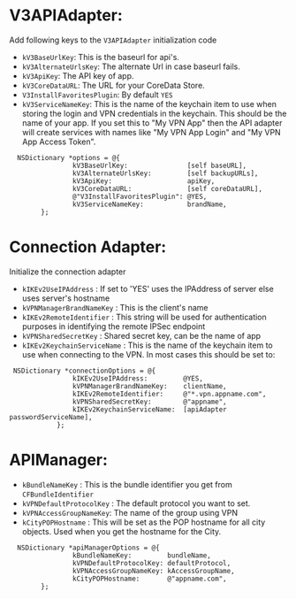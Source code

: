 # V3APIAdapter:

Add following keys to the `V3APIAdapter` initialization code
- `kV3BaseUrlKey`: This is the baseurl for api's.
- `kV3AlternateUrlsKey`: The alternate Url in case baseurl fails.
- `kV3ApiKey`: The API key of app.
- `kV3CoreDataURL`: The URL for your CoreData Store.
- `V3InstallFavoritesPlugin`: By default `YES`
- `kV3ServiceNameKey`:  This is the name of the keychain item to use when storing the login and VPN credentials in the keychain. This should be the name of your app. If you set this to "My VPN App" then the API adapter will create services with names like "My VPN App Login" and 
"My VPN App Access Token".

```
  NSDictionary *options = @{
                kV3BaseUrlKey:               [self baseURL],
                kV3AlternateUrlsKey:	     [self backupURLs],
                kV3ApiKey:                   apiKey,
                kV3CoreDataURL:              [self coreDataURL],
                @"V3InstallFavoritesPlugin": @YES,
                kV3ServiceNameKey:           brandName,
    	};
```

# Connection Adapter:
 Initialize the connection adapter
- `kIKEv2UseIPAddress` : If set to 'YES' uses the IPAddress of server else uses server's hostname
- `kVPNManagerBrandNameKey` : This is the client's name
- `kIKEv2RemoteIdentifier` : This string will be used for authentication purposes in identifying the remote IPSec endpoint 
- `kVPNSharedSecretKey` : Shared secret key, can be the name of app
- `kIKEv2KeychainServiceName` : This is the name of the keychain item to use when connecting to the VPN. In most cases this should be set to: 

```
 NSDictionary *connectionOptions = @{
                kIKEv2UseIPAddress:         @YES,
    	        kVPNManagerBrandNameKey:    clientName,
    	        kIKEv2RemoteIdentifier:     @"*.vpn.appname.com",
    	        kVPNSharedSecretKey:        @"appname",
    	        kIKEv2KeychainServiceName:  [apiAdapter passwordServiceName],
    		};
```
# APIManager:
- `kBundleNameKey` : This is the bundle identifier you get from `CFBundleIdentifier`
- `kVPNDefaultProtocolKey` : The default protocol you want to set.
- `kVPNAccessGroupNameKey`: The name of the group using VPN
- `kCityPOPHostname` : This will be set as the POP hostname for all city objects. Used when you get the   hostname for the City.

```
  NSDictionary *apiManagerOptions = @{
                kBundleNameKey:         bundleName,
                kVPNDefaultProtocolKey: defaultProtocol,
                kVPNAccessGroupNameKey: kAccessGroupName,
                kCityPOPHostname:       @"appname.com",
    	};
```


